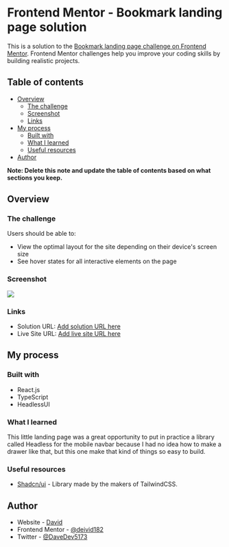 # Frontend Mentor - Bookmark landing page solution

This is a solution to the [Bookmark landing page challenge on Frontend Mentor](https://www.frontendmentor.io/challenges/bookmark-landing-page-5d0b588a9edda32581d29158). Frontend Mentor challenges help you improve your coding skills by building realistic projects. 

## Table of contents

- [Overview](#overview)
  - [The challenge](#the-challenge)
  - [Screenshot](#screenshot)
  - [Links](#links)
- [My process](#my-process)
  - [Built with](#built-with)
  - [What I learned](#what-i-learned)
  - [Useful resources](#useful-resources)
- [Author](#author)

**Note: Delete this note and update the table of contents based on what sections you keep.**

## Overview

### The challenge

Users should be able to:

- View the optimal layout for the site depending on their device's screen size
- See hover states for all interactive elements on the page

### Screenshot

![](https://res.cloudinary.com/dqsvp22du/image/upload/v1695193384/Screenshot_from_2023-09-20_01-02-20_xudugh.png)

### Links

- Solution URL: [Add solution URL here](https://github.com/Deivid182/loopstudios-landing-page)
- Live Site URL: [Add live site URL here](https://fastidious-pixie-3893c3.netlify.app/)

## My process

### Built with

- React.js
- TypeScript
- HeadlessUI

### What I learned

This little landing page was a great opportunity to put in practice a library called Headless for the mobile navbar because I had no idea how to make a drawer like that, but this one make that kind of things so easy to build.


### Useful resources

- [Shadcn/ui](https://headlessui.com/) - Library made by the makers of TailwindCSS.
## Author

- Website - [David](https://david-pm.vercel.app/)
- Frontend Mentor - [@deivid182](https://www.frontendmentor.io/profile/Deivid182)
- Twitter - [@DaveDev5173](https://twitter.com/DaveDev5173)